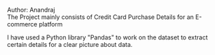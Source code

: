 Author: Anandraj
</br>
The Project mainly consists of Credit Card Purchase Details for an E-commerce platform

I have used a Python library "Pandas" to work on the dataset to extract certain details for a clear picture about data.
